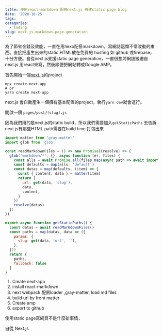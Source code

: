 ```yaml
---
title: 使用react-markdown 配搭next.js 搭建static page blog
date: '2020-10-25'
tags:
categories:
  - Coding
slug: next-js-markdown-page-generation
---
```


為了節省金錢及效能，一直在用hexo配搭markdown，寫網誌這類不常改動的東西。直接把產生出來的static HTML放在免費的 hosting 如 github 或firebase，十分方便。自從next js支援static page generation，一直很想將網誌搬遷自next.js 用react來寫，然後順便把網站轉成Google AMP。

首先開始一個[next.js](https://nextjs.org/docs/getting-started)的project

```
npx create-next-app
# or
yarn create next-app
```

next.js 會自動產生一個擁有基本配置的project，執行`yarn dev`就會運行。

開啟一個 `pages/post/[slug].js`

因為我們用的是next.js的static build，所以我們需要加入`getStaticPaths` 去告訴next.js有那些HTML path需要在build time 打包出來


```js
import matter from 'gray-matter'
import glob from 'glob'

const readMarkdownFiles = () => new Promise((resolve) => {
  glob("markdown/*", {}, async function (er, files) {
    const alls = await Promise.all(files.map(async path => await import(`../../${path}`)))
    const defaults = map(alls, 'default')
    const datas = map(defaults, (item) => {
      const { content, data } = matter(item)
      return {
        url: get(data, 'slug'),
        data,
        content,
      }
    })
    resolve(datas)
  })
})

export async function getStaticPaths() {
  const datas = await readMarkdownFiles()
  const paths = map(datas, data => ({
    params: {
      slug: get(data, 'url', ''),
    },
  }))
  return {
    paths,
    fallback: false
  }
}
```


1. Create next-app
2. install react-markdown
3. next webpack 配置loader ,gray-matter, load md files
4. build url by front matter
5. Create amp
6. export to github

使用static page寫網頁不是什麼新事情，

自從 Next.js